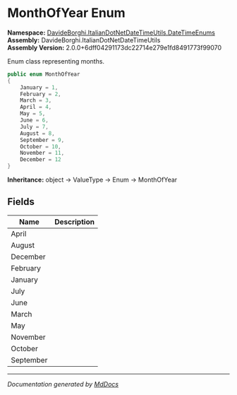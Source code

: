 ﻿<!--  
  <auto-generated>   
    The contents of this file were generated by a tool.  
    Changes to this file may be list if the file is regenerated  
  </auto-generated>   
-->

# MonthOfYear Enum

**Namespace:** [DavideBorghi.ItalianDotNetDateTimeUtils.DateTimeEnums](../index.md)  
**Assembly:** DavideBorghi.ItalianDotNetDateTimeUtils  
**Assembly Version:** 2.0.0+6dff04291173dc22714e279e1fd8491773f99070

Enum class representing months.

```csharp
public enum MonthOfYear
{
    January = 1,
    February = 2,
    March = 3,
    April = 4,
    May = 5,
    June = 6,
    July = 7,
    August = 8,
    September = 9,
    October = 10,
    November = 11,
    December = 12
}
```

**Inheritance:** object → ValueType → Enum → MonthOfYear

## Fields

| Name      | Description |
| --------- | ----------- |
| April     |             |
| August    |             |
| December  |             |
| February  |             |
| January   |             |
| July      |             |
| June      |             |
| March     |             |
| May       |             |
| November  |             |
| October   |             |
| September |             |

___

*Documentation generated by [MdDocs](https://github.com/ap0llo/mddocs)*
